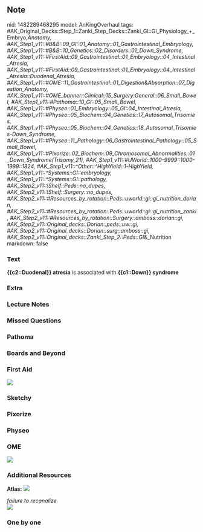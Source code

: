 ## Note
nid: 1482289468295
model: AnKingOverhaul
tags: #AK_Original_Decks::Step_1::Zanki_Step_Decks::Zanki_GI::GI_Physiology_+_Embryo,_Anatomy, #AK_Step1_v11::#B&B::09_GI::01_Anatomy::01_Gastrointestinal_Embryology, #AK_Step1_v11::#B&B::10_Genetics::02_Disorders::01_Down_Syndrome, #AK_Step1_v11::#FirstAid::09_Gastrointestinal::01_Embryology::04_Intestinal_Atresia, #AK_Step1_v11::#FirstAid::09_Gastrointestinal::01_Embryology::04_Intestinal_Atresia::Duodenal_Atresia, #AK_Step1_v11::#OME::11_Gastrointestinal::01_Digestion_&_Absorption::07_Digestion_Anatomy, #AK_Step1_v11::#OME_banner::Clinical::15_Surgery:_General::06_Small_Bowel, #AK_Step1_v11::#Pathoma::10_GI::05_Small_Bowel, #AK_Step1_v11::#Physeo::01_Embryology::05_GI::04_Intestinal_Atresia, #AK_Step1_v11::#Physeo::05_Biochem::04_Genetics::17_Autosomal_Trisomies, #AK_Step1_v11::#Physeo::05_Biochem::04_Genetics::18_Autosomal_Trisomies_-_Down_Syndrome, #AK_Step1_v11::#Physeo::11_Pathology::06_Gastrointestinal_Pathology::05_Small_Bowel, #AK_Step1_v11::#Pixorize::02_Biochem::09_Chromosomal_Abnormalities::01_Down_Syndrome_(Trisomy_21), #AK_Step1_v11::#UWorld::1000-9999::1000-1999::1824, #AK_Step1_v11::^Other::^HighYield::1-HighYield, #AK_Step1_v11::^Systems::GI::embryology, #AK_Step1_v11::^Systems::GI::pathology, #AK_Step2_v11::!Shelf::Peds::no_dupes, #AK_Step2_v11::!Shelf::Surgery::no_dupes, #AK_Step2_v11::#Resources_by_rotation::Peds::uworld::gi::gi_nutrition_dorian, #AK_Step2_v11::#Resources_by_rotation::Peds::uworld::gi::gi_nutrition_zanki, #AK_Step2_v11::#Resources_by_rotation::Surgery::amboss::dorian::gi, #AK_Step2_v11::Original_decks::Dorian::peds::uw::gi, #AK_Step2_v11::Original_decks::Dorian::surg::amboss::gi, #AK_Step2_v11::Original_decks::Zanki_Step_2::Peds::GI_&_Nutrition
markdown: false

### Text
<div>
  <b>{{c2::Duodenal}} atresia</b> is associated with
  <b>{{c1::Down}} syndrome</b>
</div>

### Extra


### Lecture Notes


### Missed Questions


### Pathoma


### Boards and Beyond


### First Aid
<img src="tmpN413BI.png">

### Sketchy


### Pixorize


### Physeo


### OME
<div class="ome-widget">
  <a href=
  "https://onlinemeded.org/spa/surgery-general/small-bowel/acquire?ref=anki">
  <img src="_OME_AnkiFlashcards_Lesson_1.png"></a>
</div>

### Additional Resources
<b>Atlas:</b> <img src="tmpivmou1.png" class="resizer">
<div>
  <i>failure to recanalize</i>
</div><i><img src="DS%20(1)_1358629116483.png" style="" class=
"resizer"></i>

### One by one

